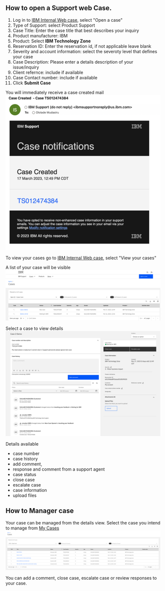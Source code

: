 ## How to open a Support web Case.

1. Log in to [IBM Internal Web case](https://ibmsf.force.com/ibminternalproducts/s/), select "Open a case"
2. Type of Support: select Product Support
3. Case Title: Enter the case title that best describes your inquiry
4. Product manufacturer: IBM
5. Product: Select **IBM Technology Zone**
6. Reservation ID: Enter the reservation id, if not applicable leave blank
7. Severity and account information: select the severoty level that defines your case
8. Case Description: Please enter a details description of your issue/inquiry
9. Client refernce: include if available 
10. Case Contact number: include if available
11. Click **Submit Case**

You will immediately receive a case created mail ![Case created](Images/Casecreated.png)

To view your cases go to [IBM Internal Web case](https://ibmsf.force.com/ibminternalproducts/s/), select "View your cases"

A list of your case will be visible ![Casedetails](Images/Casedetails.png)

Select a case to view details ![Casedetailsview](Images/Casedetailsview.png)

Details available
- case number
- case history
- add comment, 
- response and comment from a support agent
- case status
- close case
- escalate case
- case information
- upload files 

## How to Manager case
 Your case can be managed from the details view. 
 Select the case you intend to manage from [My Cases](https://ibmsf.force.com/ibminternalproducts/s/my-cases)
 ![caselist](Images/caselist.png)
 
You can add a comment, close case, escalate case or review responses to your case. 



